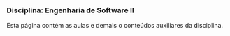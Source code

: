 ### Disciplina: Engenharia de Software II

Esta página contém as aulas e demais o conteúdos auxiliares da disciplina.